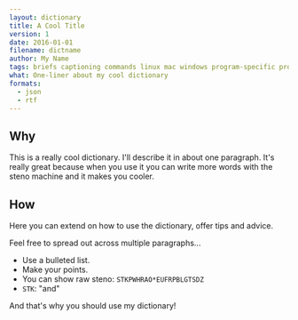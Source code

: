 ```yaml
---
layout: dictionary
title: A Cool Title
version: 1
date: 2016-01-01
filename: dictname
author: My Name
tags: briefs captioning commands linux mac windows program-specific programming shortcuts symbols words
what: One-liner about my cool dictionary
formats:
  - json
  - rtf
---
```


## Why

This is a really cool dictionary. I'll describe it in about one paragraph. It's really great because when you use it you can write more words with the steno machine and it makes you cooler.

## How

Here you can extend on how to use the dictionary, offer tips and advice.

Feel free to spread out across multiple paragraphs...

- Use a bulleted list.
- Make your points.
- You can show raw steno: `STKPWHRAO*EUFRPBLGTSDZ`
- `STK`: "and"

And that's why you should use my dictionary!


